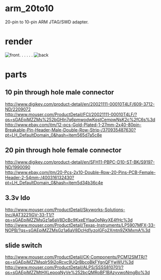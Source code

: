 arm_20to10
=====
20-pin to 10-pin ARM JTAG/SWD adapter.

render
=====
![front](https://raw2.github.com/noahp/arm_20to10/v0.1/front.png). . . . . .  ![back](https://raw2.github.com/noahp/arm_20to10/v0.1/back.png)

parts
=====
10 pin through hole male connector
-----
http://www.digikey.com/product-detail/en/20021111-00010T4LF/609-3712-ND/2209072  
http://www.mouser.com/ProductDetail/FCI/20021111-00010T4LF/?qs=sGAEpiMZZMs%252bGHln7q6pmwodwKqstCempwNsK2c%2fC6s%3d  
http://www.ebay.com/itm/12-pcs-Gold-Plated-1-27mm-2x40-80pin-Breakable-Pin-Header-Male-Double-Row-Strip-/370935487630?pt=LH_DefaultDomain_0&hash=item565d7a5c8e

20 pin through hole female connector
-----
http://www.digikey.com/product-detail/en/SFH11-PBPC-D10-ST-BK/S9197-ND/1990090  
http://www.ebay.com/itm/20-Pcs-2x10-Double-Row-20-Pins-PCB-Female-Header-2-54mm-/400316132430?pt=LH_DefaultDomain_0&hash=item5d34b36c4e  

3.3v ldo
-----
http://www.mouser.com/ProductDetail/Skyworks-Solutions-Inc/AAT3221IGV-33-T1/?qs=sGAEpiMZZMsGz1a6aV8DcBc9KxeEYlaaOpNkyXE4fHc%3d  
http://www.mouser.com/ProductDetail/Texas-Instruments/LP5907MFX-33-NOPB/?qs=sGAEpiMZZMsGz1a6aV8DcHd1yzolGFo2Xmtn9ZKMxmA%3d

slide switch
-----
http://www.mouser.com/ProductDetail/CK-Components/PCM12SMTR/?qs=sGAEpiMZZMsqIr59i2oRcvc9UQrBbcoBkFYgnQFYwWU%3d  
http://www.mouser.com/ProductDetail/ALPS/SSSS810701/?qs=sGAEpiMZZMtHXLepoqNyVe%252bcQMRoBF1BAzyvwoNmgBo%3d  

